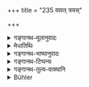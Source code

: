 +++
title = "235 यावत् त्रयस्"

+++

<details><summary>गङ्गानथ-मूलानुवादः</summary>

So long as these three live, he should not do anything else; he should always bender service unto them, rejoicing in what is pleasing and beneficial to them.—(235)
</details>

<details><summary>मेधातिथिः</summary>

उक्तार्थो ऽयं श्लोकः । **नान्यं** समाचरेद् दृष्टम् अदृष्टं वा तदनुज्ञानम् अन्तरेणेत्य् उक्तम् । **तेष्व् एव नित्यं शुश्रूषां कुर्यात्** । **प्रियहिते रतः** । प्रियं च हितं च तत् । यत् प्रीतिकरं तत् **प्रियं** यत् पालनं तद् **धितम्** ॥ २.२३५ ॥
</details>

<details><summary>गङ्गानथ-भाष्यानुवादः</summary>

What is meant by this verse has already been explained.

‘*He should not do anything else*.’—Any other act leading to visible or invisible results,—without their permission, as has already been stated above (under 229).

‘*He should always render service unto them, rejoicing in what is pleasing and beneficial to them*.’—What causes them pleasure is ‘pleasing,’ and what sustains them is ‘beneficial.’—(235)
</details>

<details><summary>गङ्गानथ-टिप्पन्यः</summary>

This also is quoted along with verses 233 and 234, in *Parāśaramādhava*
(Ācāra, p. 336);—and in *Smṛticandrikā* (Saṃskāra, p. 95).
</details>

<details><summary>गङ्गानथ-तुल्य-वाक्यानि</summary>

*Viṣṇu* (31.3.5.6).—‘One should always attend upon these;—he should do
what is agreeable and beneficial to them;—he should do nothing without
their permission.’
</details>

<details><summary>Bühler</summary>

235	As long as those three live, so long let him not (independently) perform any other (meritorious acts); let him always serve them, rejoicing (to do what is) agreeable and beneficial (to them).
</details>
